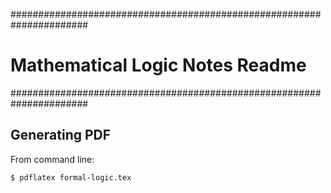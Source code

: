 ######################################################################
#   Mathematical Logic Notes Readme                                  #
######################################################################

## Generating PDF

From command line:

    $ pdflatex formal-logic.tex